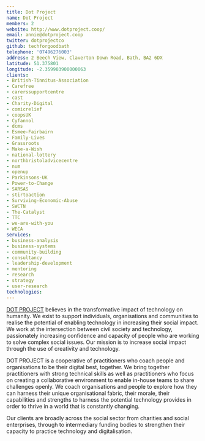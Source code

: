 ```yaml
---
title: Dot Project
name: Dot Project
members: 2
website: http://www.dotproject.coop/
email: annie@dotproject.coop
twitter: dotprojectco
github: techforgoodbath
telephone: '07496276003'
address: 2 Beech View, Claverton Down Road, Bath, BA2 6DX
latitude: 51.375801
longitude: -2.359903900000063
clients: 
- British-Tinnitus-Association
- Carefree
- carerssupportcentre
- cast
- Charity-Digital
- comicrelief
- coopsUK
- Cyfannol
- dcms
- Esmee-Fairbairn
- Family-Lives
- Grassroots
- Make-a-Wish
- national-lottery
- northbristoladvicecentre
- num
- openup
- Parkinsons-UK
- Power-to-Change
- SARSAS
- stirtoaction
- Surviving-Economic-Abuse
- SWCTN
- The-Catalyst
- TTC
- we-are-with-you
- WECA
services: 
- business-analysis
- business-systems
- community-building
- consultancy
- leadership-development
- mentoring
- research
- strategy
- user-research
technologies: 
---
```


[DOT PROJECT](http://www.dotproject.coop/) believes in the transformative impact of technology on humanity. We exist to support individuals, organisations and communities to realise the potential of enabling technology in increasing their social impact. We work at the intersection between civil society and technology, passionately increasing confidence and capacity of people who are working to solve complex social issues. Our mission is to increase social impact through the use of creativity and technology.

DOT PROJECT is a cooperative of practitioners who coach people and organisations to be their digital best, together.  We bring together practitioners with strong technical skills as well as practitioners who focus on creating a collaborative environment to enable in-house teams to share challenges openly. We coach organisations and people to explore how they can harness their unique organisational fabric, their morale, their capabilities and strengths to harness the potential technology provides in order to thrive in a world that is constantly changing.

Our clients are broadly across the social sector from charities and social enterprises, through to intermediary funding bodies to strengthen their capacity to practice technology and digitalisation.
